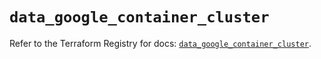 # `data_google_container_cluster`

Refer to the Terraform Registry for docs: [`data_google_container_cluster`](https://registry.terraform.io/providers/hashicorp/google/6.29.0/docs/data-sources/container_cluster).
